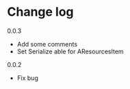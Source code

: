 ﻿<h1> Change log </h1>

0.0.3
* Add some comments
* Set Serialize able for AResourcesItem

0.0.2
* Fix bug